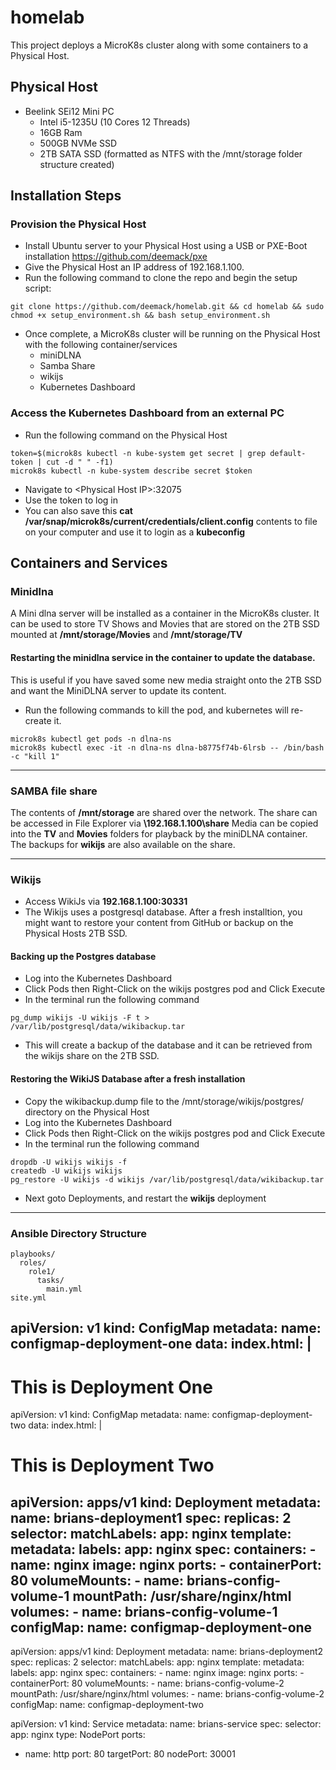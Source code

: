 # homelab
This project deploys a MicroK8s cluster along with some containers to a Physical Host.

## Physical Host
* Beelink SEi12 Mini PC
  * Intel i5-1235U (10 Cores 12 Threads)
  * 16GB Ram
  * 500GB NVMe SSD
  * 2TB SATA SSD (formatted as NTFS with the /mnt/storage folder structure created)
## Installation Steps
### Provision the Physical Host
* Install Ubuntu server to your Physical Host using a USB or PXE-Boot installation https://github.com/deemack/pxe
* Give the Physical Host an IP address of 192.168.1.100.
* Run the following command to clone the repo and begin the setup script:
```
git clone https://github.com/deemack/homelab.git && cd homelab && sudo chmod +x setup_environment.sh && bash setup_environment.sh
```
* Once complete, a MicroK8s cluster will be running on the Physical Host with the following container/services
  * miniDLNA
  * Samba Share
  * wikijs
  * Kubernetes Dashboard
    
### Access the Kubernetes Dashboard from an external PC
* Run the following command on the Physical Host  
```
token=$(microk8s kubectl -n kube-system get secret | grep default-token | cut -d " " -f1)
microk8s kubectl -n kube-system describe secret $token
```
* Navigate to \<Physical Host IP>:32075
* Use the token to log in
* You can also save this **cat /var/snap/microk8s/current/credentials/client.config** contents to file on your computer and use it to login as a **kubeconfig**

## Containers and Services
### Minidlna
A Mini dlna server will be installed as a container in the MicroK8s cluster. It can be used to store TV Shows and Movies that are stored on the 2TB SSD mounted at **/mnt/storage/Movies** and **/mnt/storage/TV**
#### Restarting the minidlna service in the container to update the database.
This is useful if you have saved some new media straight onto the 2TB SSD and want the MiniDLNA server to update its content.
* Run the following commands to kill the pod, and kubernetes will re-create it.
```
microk8s kubectl get pods -n dlna-ns
microk8s kubectl exec -it -n dlna-ns dlna-b8775f74b-6lrsb -- /bin/bash -c "kill 1"
```
----
### SAMBA file share
The contents of **/mnt/storage** are shared over the network. The share can be accessed in File Explorer via **\\192.168.1.100\share**
Media can be copied into the **TV** and **Movies** folders for playback by the miniDLNA container.
The backups for **wikijs** are also available on the share.

----
### Wikijs
- Access WikiJs via **192.168.1.100:30331**
- The Wikijs uses a postgresql database. After a fresh installtion, you might want to restore your content from GitHub or backup on the Physical Hosts 2TB SSD.
#### Backing up the Postgres database
- Log into the Kubernetes Dashboard
- Click Pods then Right-Click on the wikijs postgres pod and Click Execute
- In the terminal run the following command
```
pg_dump wikijs -U wikijs -F t > /var/lib/postgresql/data/wikibackup.tar
```
- This will create a backup of the database and it can be retrieved from the wikijs share on the 2TB SSD.
#### Restoring the WikiJS Database after a fresh installation
- Copy the wikibackup.dump file to the /mnt/storage/wikijs/postgres/ directory on the Physical Host
- Log into the Kubernetes Dashboard
- Click Pods then Right-Click on the wikijs postgres pod and Click Execute
- In the terminal run the following command
```
dropdb -U wikijs wikijs -f
createdb -U wikijs wikijs
pg_restore -U wikijs -d wikijs /var/lib/postgresql/data/wikibackup.tar
```
- Next goto Deployments, and restart the **wikijs** deployment

----



### Ansible Directory Structure
```
playbooks/
  roles/
    role1/
      tasks/
        main.yml
site.yml
```

apiVersion: v1
kind: ConfigMap
metadata:
  name: configmap-deployment-one
data:
  index.html: |
    <html>
      <head>
        <title>Brians Week 18 Project</title>
      </head>
      <body>
        <h1>This is Deployment One</h1>
      </body>
    </html>
---
apiVersion: v1
kind: ConfigMap
metadata:
  name: configmap-deployment-two
data:
  index.html: |
    <html>
      <head>
        <title>Brians Week 18 Project</title>
      </head>
      <body>
        <h1>This is Deployment Two</h1>
      </body>
    </html>
	
apiVersion: apps/v1
kind: Deployment
metadata:
  name: brians-deployment1
spec:
  replicas: 2
  selector:
    matchLabels:
      app: nginx
  template:
    metadata:
      labels:
        app: nginx
    spec:
      containers:
      - name: nginx
        image: nginx
        ports:
        - containerPort: 80
        volumeMounts:
        - name: brians-config-volume-1
          mountPath: /usr/share/nginx/html
      volumes:
      - name: brians-config-volume-1
        configMap:
          name: configmap-deployment-one
---
apiVersion: apps/v1
kind: Deployment
metadata:
  name: brians-deployment2
spec:
  replicas: 2
  selector:
    matchLabels:
      app: nginx
  template:
    metadata:
      labels:
        app: nginx
    spec:
      containers:
      - name: nginx
        image: nginx
        ports:
        - containerPort: 80
        volumeMounts:
        - name: brians-config-volume-2
          mountPath: /usr/share/nginx/html
      volumes:
      - name: brians-config-volume-2
        configMap:
          name: configmap-deployment-two


apiVersion: v1
kind: Service
metadata:
  name: brians-service
spec:
  selector:
    app: nginx
  type: NodePort
  ports:
  - name: http
    port: 80
    targetPort: 80
    nodePort: 30001		  
